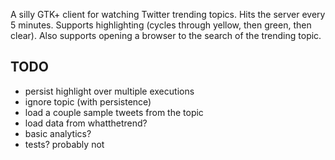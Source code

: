 A silly GTK+ client for watching Twitter trending topics. Hits
the server every 5 minutes. Supports
highlighting (cycles through yellow, then green, then clear). Also 
supports opening a browser to the search of the trending topic.

TODO
-----
* persist highlight over multiple executions
* ignore topic (with persistence)
* load a couple sample tweets from the topic
* load data from whatthetrend?
* basic analytics?
* tests? probably not
